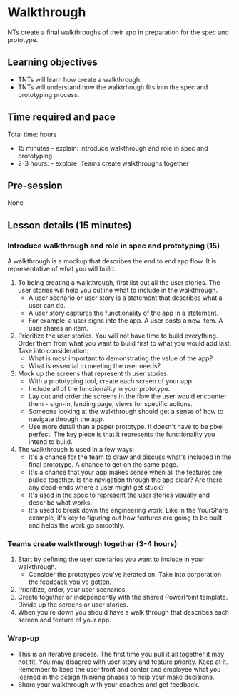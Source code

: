 # Walkthrough

NTs create a final walkthroughs of their app in preparation for the spec and prototype.

## Learning objectives

* TNTs will learn how create a walkthrough.
* TNTs will understand how the walktrhough fits into the spec and prototyping process.

## Time required and pace

Total time:  hours

* 15 minutes - explain: introduce walkthrough and role in spec and prototyping
* 2-3 hours: - explore: Teams create walkthroughs together

## Pre-session

None

## Lesson details (15 minutes)

### Introduce walkthrough and role in spec and prototyping (15)

A walkthrough is a mockup that describes the end to end app flow. It is representative of what you will build.

1. To being creating a walkthrough, first list out all the user stories. The user stories will help you outline what to include in the walkthrough.
     * A user scenario or user story is a statement that describes what a user can do.
     * A user story captures the functionality of the app in a statement.
     * For example: a user signs into the app. A user posts a new item. A user shares an item.
2. Prioritize the user stories. You will not have time to build everything. Order them from what you want to build first to what you would add last. Take into consideration:
     * What is most important to demonstrating the value of the app?
     * What is essential to meeting the user needs?
3. Mock up the screens that represent th user stories.
     * With a prototyping tool, create each screen of your app.
     * Include all of the functionality in your prototype.
     * Lay out and order the screens in the flow the user would encounter them - sign-in, landing page, views for specific actions.
     * Someone looking at the walkthrough should get a sense of how to navigate through the app.
     * Use more detail than a paper prototype. It doesn't have to be pixel perfect. The key piece is that it represents the functionality you intend to build.
4. The walkthrough is used in a few ways:
     * It's a chance for the team to draw and discuss what's included in the final prototype. A chance to get on the same page.
     * It's a chance that your app makes sense when all the features are pulled together. Is the navigation through the app clear? Are there any dead-ends where a user might get stuck?
     * It's used in the spec to represent the user stories visually and describe what works.
     * It's used to break down the engineering work. Like in the YourShare example, it's key to figuring out how features are going to be built and helps the work go smoothly.

### Teams create walkthrough together (3-4 hours)

1. Start by defining the user scenarios you want to include in your walkthrough.
      * Consider the prototypes you've iterated on. Take into corporation the feedback you've gotten.
2. Prioritize, order, your user scenarios.
3. Create together or independently with the shared PowerPoint template. Divide up the screens or user stories.
4. When you're down you should have a walk through that describes each screen and feature of your app.

### Wrap-up

* This is an iterative process. The first time you pull it all together it may not fit. You may disagree with user story and feature priority. Keep at it. Remember to keep the user front and center and employee what you learned in the design thinking phases to help your make decisions.
* Share your walkthrough with your coaches and get feedback.
